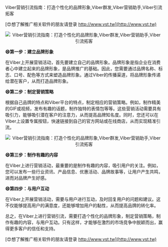 Viber营销引流指南：打造个性化的品牌形象,Viber群发,Viber营销助手,Viber引流拓客

[😍想了解推广相关软件的朋友请登录 http://www.vst.tw](http://www.vst.tw)

 <center><img src="https://vst.tw/MP4/tuiguang/png/8.png" alt="Viber营销引流指南：打造个性化的品牌形象,Viber群发,Viber营销助手,Viber引流拓客"></center>

**😄第一步：建立品牌形象**

在Viber上开展营销活动，首先要建立自己的品牌形象。品牌形象是指企业在消费者心中建立起来的品牌形象，是品牌推广的基础。因此，您需要通过品牌名称、标志、口号、配色等方式来塑造品牌形象。通过Viber的传播渠道，将品牌形象传递给潜在客户，从而打造品牌形象。

**😄第二步：制定营销策略**

根据自己品牌的特点和Viber平台的特点，制定相应的营销策略。例如，制作精美的GIF或视频，发布有趣的话题，制作独特的表情包等等。这些营销活动需要具有吸引力，能够吸引潜在客户的注意力，从而提高品牌知名度。同时，您还可以在Viber上设置专属按钮，快速链接到自己的官方网站或在线商店，从而实现精准引流。

 <center><img src="https://vst.tw/MP4/tuiguang/png/6.png" alt="Viber营销引流指南：打造个性化的品牌形象,Viber群发,Viber营销助手,Viber引流拓客"></center>

**😄第三步：制作有趣的内容**

在Viber上进行营销活动，最重要的是制作有趣的内容，吸引用户的关注。例如，您可以发布一些行业资讯、产品信息、优惠活动、品牌故事等，让用户产生共鸣，进而对品牌产生好感。

**😄第四步：与用户互动**

在Viber上开展营销活动，需要与用户进行互动，及时回复用户的问题和建议。这不仅能够提高用户的满意度，还能够增加用户的黏性，从而提高品牌的转化率。

总之，在Viber上进行营销引流，需要打造个性化的品牌形象，制定营销策略，制作有趣的内容，与用户互动。只有这样，才能够在激烈的市场竞争中脱颖而出，赢得更多客户的信任和支持。

[😍想了解推广相关软件的朋友请登录 http://www.vst.tw](http://www.vst.tw)




